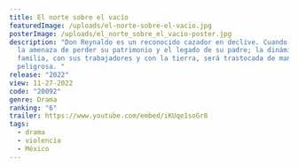 ```yaml
---
title: El norte sobre el vacío
featuredImage: /uploads/el-norte-sobre-el-vacio.jpg
posterImage: /uploads/el_norte_sobre_el_vacio-poster.jpg
description: "Don Reynaldo es un reconocido cazador en declive. Cuando aparece
  la amenaza de perder su patrimonio y el legado de su padre; la dinámica con su
  familia, con sus trabajadores y con la tierra, será trastocada de manera
  peligrosa. "
release: "2022"
view: 11-27-2022
code: "20092"
genre: Drama
ranking: "6"
trailer: https://www.youtube.com/embed/iKUqe1soGr8
tags:
  - drama
  - violencia
  - México
---
```

